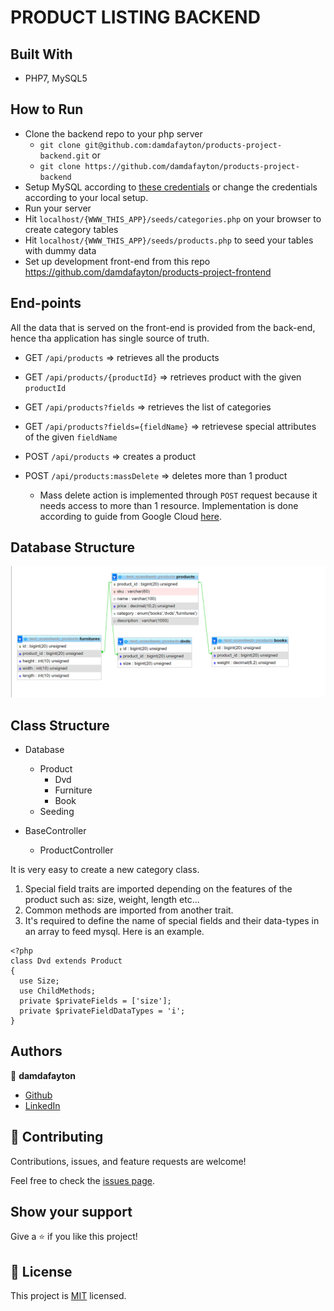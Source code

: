 # PRODUCT LISTING BACKEND

## Built With

- PHP7, MySQL5

## How to Run

- Clone the backend repo to your php server
  - `git clone git@github.com:damdafayton/products-project-backend.git` or
  - `git clone https://github.com/damdafayton/products-project-backend`
- Setup MySQL according to [these credentials](/src/config/configuration.php) or change the credentials according to your local setup.
- Run your server
- Hit `localhost/{WWW_THIS_APP}/seeds/categories.php` on your browser to create category tables
- Hit `localhost/{WWW_THIS_APP}/seeds/products.php` to seed your tables with dummy data
- Set up development front-end from this repo https://github.com/damdafayton/products-project-frontend

## End-points

All the data that is served on the front-end is provided from the back-end, hence tha application has single source of truth.

- GET `/api/products` => retrieves all the products
- GET `/api/products/{productId}` => retrieves product with the given `productId`
- GET `/api/products?fields` => retrieves the list of categories
- GET `/api/products?fields={fieldName}` => retrievese special attributes of the given `fieldName`

- POST `/api/products` => creates a product
- POST `/api/products:massDelete` => deletes more than 1 product
  - Mass delete action is implemented through `POST` request because it needs access to more than 1 resource. Implementation is done according to guide from Google Cloud [here](https://cloud.google.com/apis/design/custom_methods).

## Database Structure

![database-schema](/db.png)

## Class Structure

- Database
  - Product
    - Dvd
    - Furniture
    - Book
  - Seeding
    
- BaseController
  - ProductController

It is very easy to create a new category class.
1) Special field traits are imported depending on the features of the product such as: size, weight, length etc...
2) Common methods are imported from another trait.
3) It's required to define the name of special fields and their data-types in an array to feed mysql.
Here is an example.
```
<?php
class Dvd extends Product
{
  use Size;
  use ChildMethods;
  private $privateFields = ['size'];
  private $privateFieldDataTypes = 'i';
}
```

## Authors

👤 **damdafayton**

- [Github](https://github.com/damdafayton)
- [LinkedIn](https://linkedin.com/in/damdafayton)

## 🤝 Contributing

Contributions, issues, and feature requests are welcome!

Feel free to check the [issues page](../../issues/).

## Show your support

Give a ⭐️ if you like this project!

## 📝 License

This project is [MIT](./MIT.md) licensed.
